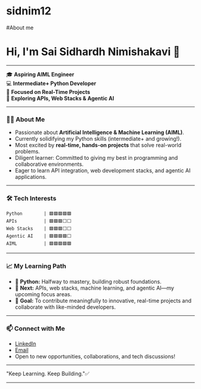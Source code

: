 # sidnim12
#About me 



# Hi, I'm **Sai Sidhardh Nimishakavi** 👋

---

🎓 **Aspiring AIML Engineer**  
💻 **Intermediate+ Python Developer**  
🚀 **Focused on Real-Time Projects**  
🌱 **Exploring APIs, Web Stacks & Agentic AI**

---

### 🧑‍💻 About Me

- Passionate about **Artificial Intelligence & Machine Learning (AIML)**.
- Currently solidifying my Python skills (intermediate+ and growing!).
- Most excited by **real-time, hands-on projects** that solve real-world problems.
- Diligent learner: Committed to giving my best in programming and collaborative environments.
- Eager to learn API integration, web development stacks, and agentic AI applications.

---

### 🛠️ Tech Interests

```
Python        | 🟩🟩🟩🟩🟩
APIs          | 🟩🟩🟩⬜⬜
Web Stacks    | 🟩🟩🟩⬜⬜
Agentic AI    | 🟩🟩🟩🟩⬜
AIML          | 🟩🟩🟩🟩🟩
```

---

### 📈 My Learning Path

- 📌 **Python:** Halfway to mastery, building robust foundations.
- 🔄 **Next:** APIs, web stacks, machine learning, and agentic AI—my upcoming focus areas.
- 🌟 **Goal:** To contribute meaningfully to innovative, real-time projects and collaborate with like-minded developers.

---

### 📫 Connect with Me

- [LinkedIn](https://www.linkedin.com/in/sai-sidhardh-nimishakavi-8132b6372/)  
- [Email](mailto:saisidhardhnim@gmail.com)  
- Open to new opportunities, collaborations, and tech discussions!

---


  "Keep Learning. Keep Building."✅


---
